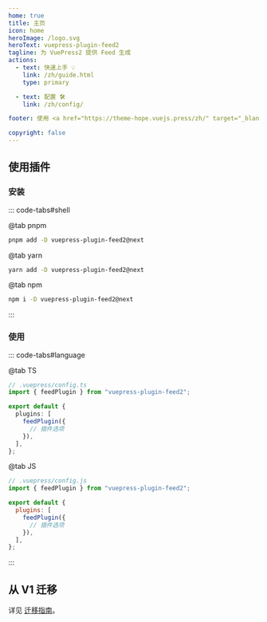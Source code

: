 ```yaml
---
home: true
title: 主页
icon: home
heroImage: /logo.svg
heroText: vuepress-plugin-feed2
tagline: 为 VuePress2 提供 Feed 生成
actions:
  - text: 快速上手 💡
    link: /zh/guide.html
    type: primary

  - text: 配置 🛠
    link: /zh/config/

footer: 使用 <a href="https://theme-hope.vuejs.press/zh/" target="_blank">VuePress Theme Hope</a> 主题 | MIT 协议, 版权所有 © 2019-present Mr.Hope

copyright: false
---
```


## 使用插件

### 安装

::: code-tabs#shell

@tab pnpm

```bash
pnpm add -D vuepress-plugin-feed2@next
```

@tab yarn

```bash
yarn add -D vuepress-plugin-feed2@next
```

@tab npm

```bash
npm i -D vuepress-plugin-feed2@next
```

:::

### 使用

::: code-tabs#language

@tab TS

```ts
// .vuepress/config.ts
import { feedPlugin } from "vuepress-plugin-feed2";

export default {
  plugins: [
    feedPlugin({
      // 插件选项
    }),
  ],
};
```

@tab JS

```js
// .vuepress/config.js
import { feedPlugin } from "vuepress-plugin-feed2";

export default {
  plugins: [
    feedPlugin({
      // 插件选项
    }),
  ],
};
```

:::

## 从 V1 迁移

详见 [迁移指南](./migration.md)。

<NetlifyBadge alt="通过 Netlify 部署" />

<script setup lang="ts">
import NetlifyBadge from "@NetlifyBadge";
</script>
